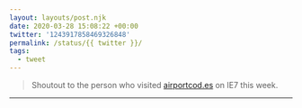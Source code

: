 ```yaml
---
layout: layouts/post.njk
date: 2020-03-28 15:08:22 +00:00
twitter: '1243917858469326848'
permalink: /status/{{ twitter }}/
tags: 
  - tweet
---
```


> Shoutout to the person who visited [airportcod.es](https://airportcod.es) on IE7 this week.

---
